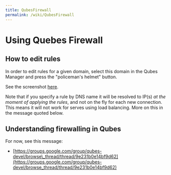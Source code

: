 ```yaml
---
title: QubesFirewall
permalink: /wiki/QubesFirewall
---
```


Using Quebes Firewall
=====================

How to edit rules
-----------------

In order to edit rules for a given domain, select this domain in the Qubes Manager and press the "policeman's helmet" button.

See the screenshot [​here](http://www.qubes-os.org/files/screenshots/release-1-beta-1/snapshot25.png).

Note that if you specify a rule by DNS name it will be resolved to IP(s) *at the moment of applying the rules*, and not on the fly for each new connection. This means it will not work for serves using load balancing. More on this in the message quoted below.

Understanding firewalling in Qubes
----------------------------------

For now, see this message:

-   [​https://groups.google.com/group/qubes-devel/browse\_thread/thread/9e231b0e14bf9d62](https://groups.google.com/group/qubes-devel/browse_thread/thread/9e231b0e14bf9d62)

